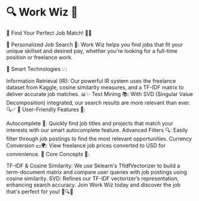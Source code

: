 # 🔍 Work Wiz 🌟

🚀 Find Your Perfect Job Match! 💼✨

🔹 Personalized Job Search 🎯: Work Wiz helps you find jobs that fit your unique skillset and desired pay, whether you're looking for a full-time position or freelance work.

🔹 Smart Technologies 💡:

Information Retrieval (IR): Our powerful IR system uses the freelance dataset from Kaggle, cosine similarity measures, and a TF-IDF matrix to deliver accurate job matches. 📊✨
Text Mining 📚: With SVD (Singular Value Decomposition) integrated, our search results are more relevant than ever. 🔍✅
🔹 User-Friendly Features 🌟:

Autocomplete 📝: Quickly find job titles and projects that match your interests with our smart autocomplete feature.
Advanced Filters 🔍: Easily filter through job postings to find the most relevant opportunities.
Currency Conversion 💵🌍: View freelance job prices converted to USD for convenience.
🔹 Core Concepts 📘:

TF-IDF & Cosine Similarity: We use Sklearn's TfidfVectorizer to build a term-document matrix and compare user queries with job postings using cosine similarity.
SVD: Refines our TF-IDF vectorizer’s representation, enhancing search accuracy.
Join Work Wiz today and discover the job that's perfect for you! 🌟🔍💼

